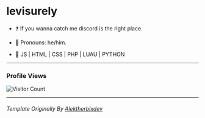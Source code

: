# levisurely

-   ❓ If you wanna catch me discord is the right place.

-   :man: Pronouns: he/him.

-   :pencil: JS | HTML | CSS | PHP | LUAU | PYTHON

---

### Profile Views

![Visitor Count](https://profile-counter.glitch.me/skyallaround/count.svg)

---

###### Template Originally By [Alektherblxdev](https://github.com/Alektherblxdev)
